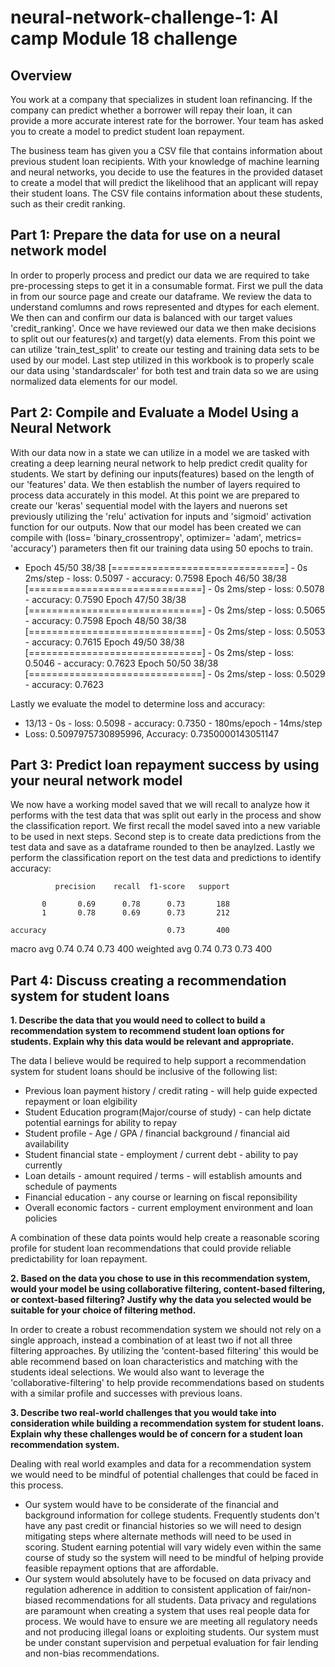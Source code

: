 # neural-network-challenge-1: AI camp Module 18 challenge

## Overview

You work at a company that specializes in student loan refinancing. If the company can predict whether a borrower will repay their loan, it can provide a more accurate interest rate for the borrower. Your team has asked you to create a model to predict student loan repayment.

The business team has given you a CSV file that contains information about previous student loan recipients. With your knowledge of machine learning and neural networks, you decide to use the features in the provided dataset to create a model that will predict the likelihood that an applicant will repay their student loans. The CSV file contains information about these students, such as their credit ranking.

## Part 1: Prepare the data for use on a neural network model

In order to properly process and predict our data we are required to take pre-processing steps to get it in a consumable format. First we pull the data in from our source page and create our dataframe. We review the data to understand comlumns and rows represented and dtypes for each element. We then can and confirm our data is balanced with our target values 'credit_ranking'. Once we have reviewed our data we then make decisions to split out our features(x) and target(y) data elements. From this point we can utilize 'train_test_split' to create our testing and training data sets to be used by our model. Last step utilized in this workbook is to properly scale our data using 'standardscaler' for both test and train data so we are using normalized data elements for our model. 


## Part 2: Compile and Evaluate a Model Using a Neural Network

With our data now in a state we can utilize in a model we are tasked with creating a deep learning neural network to help predict credit quality for students. We start by defining our inputs(features) based on the length of our 'features' data. We then establish the number of layers required to process data accurately in this model. At this point we are prepared to create our 'keras' sequential model with the layers and nuerons set previously utilizing the 'relu' activation for inputs and 'sigmoid' activation function for our outputs. Now that our model has been created we can compile with (loss= 'binary_crossentropy', optimizer= 'adam', metrics= 'accuracy') parameters then fit our training data using 50 epochs to train. 
- Epoch 45/50
38/38 [==============================] - 0s 2ms/step - loss: 0.5097 - accuracy: 0.7598
Epoch 46/50
38/38 [==============================] - 0s 2ms/step - loss: 0.5078 - accuracy: 0.7590
Epoch 47/50
38/38 [==============================] - 0s 2ms/step - loss: 0.5065 - accuracy: 0.7598
Epoch 48/50
38/38 [==============================] - 0s 2ms/step - loss: 0.5053 - accuracy: 0.7615
Epoch 49/50
38/38 [==============================] - 0s 2ms/step - loss: 0.5046 - accuracy: 0.7623
Epoch 50/50
38/38 [==============================] - 0s 2ms/step - loss: 0.5029 - accuracy: 0.7623

Lastly we evaluate the model to determine loss and accuracy: 

- 13/13 - 0s - loss: 0.5098 - accuracy: 0.7350 - 180ms/epoch - 14ms/step
- Loss: 0.5097975730895996, Accuracy: 0.7350000143051147


## Part 3: Predict loan repayment success by using your neural network model

We now have a working model saved that we will recall to analyze how it performs with the test data that was split out early in the process and show the classification report. We first recall the model saved into a new variable to be used in next steps. Second step is to create data predictions from the test data and save as a dataframe rounded to then be anaylzed. Lastly we perform the classification report on the test data and predictions to identify accuracy: 

              precision    recall  f1-score   support

           0       0.69      0.78      0.73       188
           1       0.78      0.69      0.73       212

    accuracy                           0.73       400
   macro avg       0.74      0.74      0.73       400
weighted avg       0.74      0.73      0.73       400


## Part 4: Discuss creating a recommendation system for student loans

**1. Describe the data that you would need to collect to build a recommendation system to recommend student loan options for students. Explain why this data would be relevant and appropriate.**

The data I believe would be required to help support a recommendation system for student loans should be inclusive of the following list: 
- Previous loan payment history / credit rating - will help guide expected repayment or loan elgibility
- Student Education program(Major/course of study) - can help dictate potential earnings for ability to repay
- Student profile - Age / GPA / financial background / financial aid availability
- Student financial state - employment / current debt - ability to pay currently
- Loan details - amount required / terms - will establish amounts and schedule of payments
- Financial education - any course or learning on fiscal reponsibility
- Overall economic factors - current employment environment and loan policies

A combination of these data points would help create a reasonable scoring profile for student loan recommendations that could provide reliable predictability for loan repayment. 

**2. Based on the data you chose to use in this recommendation system, would your model be using collaborative filtering, content-based filtering, or context-based filtering? Justify why the data you selected would be suitable for your choice of filtering method.**

In order to create a robust recommendation system we should not rely on a single approach, instead a combination of at least two if not all three filtering approaches. By utilizing the 'content-based filtering' this would be able recommend based on loan characteristics and matching with the students ideal selections. We would also want to leverage the 'collaborative-filtering' to help provide recommendations based on students with a similar profile and successes with previous loans. 

**3. Describe two real-world challenges that you would take into consideration while building a recommendation system for student loans. Explain why these challenges would be of concern for a student loan recommendation system.**

Dealing with real world examples and data for a recommendation system we would need to be mindful of potential challenges that could be faced in this process. 
- Our system would have to be considerate of the financial and background information for college students. Frequently students don't have any past credit or financial histories so we will need to design mitigating steps where alternate methods will need to be used in scoring. Student earning potential will vary widely even within the same course of study so the system will need to be mindful of helping provide feasible repayment options that are affordable. 
- Our system would absolutely have to be focused on data privacy and regulation adherence in addition to consistent application of fair/non-biased recommendations for all students. Data privacy and regulations are paramount when creating a system that uses real people data for process. We would have to ensure we are meeting all regulatory needs and not producing illegal loans or exploiting students. Our system must be under constant supervision and perpetual evaluation for fair lending and non-bias recommendations. 

